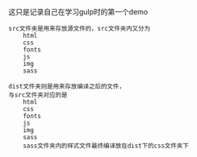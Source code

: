 这只是记录自己在学习gulp时的第一个demo

    src文件夹是用来存放源文件的，src文件夹内又分为
        html
        css
        fonts
        js
        img
        sass

    dist文件夹则是用来存放编译之后的文件，
    与src文件夹对应的是
        html
        css
        fonts
        js
        img
        sass
        sass文件夹内的样式文件最终编译放在dist下的css文件夹下

